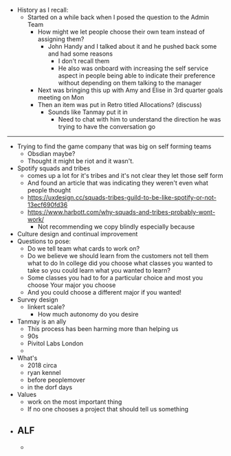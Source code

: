 - History as I recall:
	- Started on a while back when I posed the question to the Admin Team
		- How might we let people choose their own team instead of assigning them?
			- John Handy and I talked about it and he pushed back some and had some reasons
				- I don't recall them
				- He also was onboard with increasing the self service aspect in people being able to indicate their preference without depending on them talking to the manager
		- Next was bringing this up with Amy and Elise in 3rd quarter goals meeting on Mon
		- Then an item was put in Retro titled Allocations? (discuss)
			- Sounds like Tanmay put it in
				- Need to chat with him to understand the direction he was trying to have the conversation go
- ---
- Trying to find the game company that was big on self forming teams
	- Obsdian maybe?
	- Thought it might be riot and it wasn't.
- Spotify squads and tribes
	- comes up a lot for it's tribes and it's not clear they let those self form
	- And found an article that was indicating they weren't even what people thought
	- https://uxdesign.cc/squads-tribes-guild-to-be-like-spotify-or-not-13ecf690fd36
	- https://www.harbott.com/why-squads-and-tribes-probably-wont-work/
		- Not recommending we copy blindly especially because
- Culture design and continual improvement
- Questions to pose:
	- Do we tell team what cards to work on?
	- Do we believe we should learn from the customers not tell them what to do
	  In college did you choose what classes you wanted to take so you could learn what you wanted to learn?
	- Some classes you had to for a particular choice and most you choose
	  Your major you choose
	- And you could choose a different major if you wanted!
- Survey design
	- linkert scale?
		- How much autonomy do you desire
- Tanmay is an ally
	- This process has been harming more than helping us
	- 90s
	- Pivitol Labs London
	-
- What's
	- 2018 circa
	- ryan kennel
	- before peoplemover
	- in the dorf days
- Values
	- work on the most important thing
	- If no one chooses a project that should tell us something
- ALF
	-
	-
